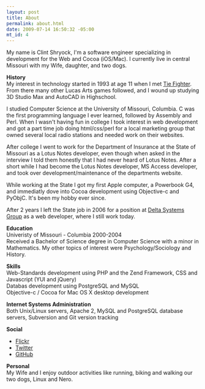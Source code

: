 ```yaml
--- 
layout: post
title: About
permalink: about.html
date: 2009-07-14 16:50:32 -05:00
mt_id: 4
---
```


My name is Clint Shryock, I'm a software engineer specializing in development for the Web and Cocoa (iOS/Mac).  I currently live in central Missouri with my Wife, daughter, and two dogs.  

__History__  
My interest in technology started in 1993 at age 11 when I met [Tie Fighter](http://en.wikipedia.org/wiki/index.html?curid=12692241). From there many other Lucas Arts games followed, and I wound up studying 3D Studio Max and AutoCAD in Highschool.  

I studied Computer Science at the University of Missouri, Columbia.  C was the first programming language I ever learned, followed by Assembly and Perl.  When I wasn't having fun in college I took interest in web development and got a part time job doing html/css/perl for a local marketing group that owned several local radio stations and needed work on their websites.  

After college I went to work for the Department of Insurance at the State of Missouri as a Lotus Notes developer, even though when asked in the interview I told them honestly that I had never heard of Lotus Notes.  After a short while I had become the Lotus Notes developer, MS Access developer, and took over development/maintenance of the departments website.  

While working at the State I got my first Apple computer, a Powerbook G4, and immediatly dove into Cocoa development using Objective-c and PyObjC.  It's been my hobby ever since.  

After 2 years I left the State job in 2006 for a position at [Delta Systems Group](http://deltasys.com) as a web developer, where I still work today.  

__Education__  
Univeristy of Missouri - Columbia 2000-2004  
Received a Bachelor of Science degree in Computer Science with a minor in Mathematics. My other topics of interest were Psychology/Sociology and History.

__Skills__  
Web-Standards development using PHP and the Zend Framework, CSS and Javascript (YUI and jQuery) <br />
Databas development using PostgreSQL and MySQL<br />
Objective-c / Cocoa for Mac OS X desktop development

__Internet Systems Administration__  
Both Unix/Linux servers, Apache 2, MySQL and PostgreSQL database servers, Subversion and Git version tracking

__Social__  
- [Flickr](http://www.flickr.com/photos/ctshryock)  
- [Twitter](http://twitter.com/ctshryock)  
- [GitHub](http://github.com/ctshryock)  

__Personal__  
My Wife and I enjoy outdoor activities like running, biking and walking our two dogs, Linux and Nero. 
